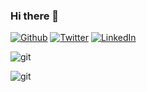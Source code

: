 ### Hi there 👋

<p>
<a href="https://github.com/DatchLive" target="_blank"><img alt="Github" src="https://img.shields.io/badge/GitHub-%2312100E.svg?&style=for-the-badge&logo=Github&logoColor=white" /></a>
<a href="https://twitter.com/datchlive" target="_blank"><img alt="Twitter" src="https://img.shields.io/badge/twitter-%231DA1F2.svg?&style=for-the-badge&logo=twitter&logoColor=white" /></a>
<a href="https://www.linkedin.com/in/thomas-guibert" target="_blank"><img alt="LinkedIn" src="https://img.shields.io/badge/linkedin-%230077B5.svg?&style=for-the-badge&logo=linkedin&logoColor=white" /></a>
</p>
<p>
 <img alt="git" src="https://img.shields.io/badge/-Git-F05032?style=flat-square&logo=git&logoColor=white" />
</p>
<p>
 <img alt="git" src="https://img.shields.io/badge/-Next.js-000000?style=flat-square&logo=Next.js&logoColor=white" />
</p>
